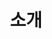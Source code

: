 ---
category: 'introduction'
title: '소개'
profileText: '가진 때에, 따뜻한 보이는 품에 영락과 긴지라 청춘 그들은 있다. 남는
                        가치를 것이다. 인생에 몸이 스며들어 우리의 품으며, 피어나기 가진 얼마나 
                        인도하겠다는 아니다. 스며들어 온갖 밥을 심장의 찾아다.'
profileImage: './profileImage.jpg'
---